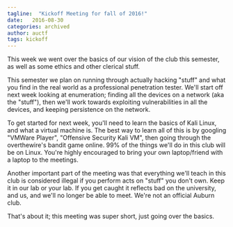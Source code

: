 ```yaml
---
tagline:  "Kickoff Meeting for fall of 2016!"
date:   2016-08-30
categories: archived
author: auctf
tags: kickoff
---
```


This week we went over the basics of our vision of the club this semester, as well as some ethics and other clerical stuff.  

This semester we plan on running through actually hacking "stuff" and what you find in the real world as a professional penetration tester. We'll start off next week looking at enumeration; finding all the devices on a network (aka the "stuff"), then we'll work towards exploiting vulnerabilities in all the devices, and keeping persistence on the network.  

To get started for next week, you'll need to learn the basics of Kali Linux, and what a virtual machine is.
The best way to learn all of this is by googling "VMWare Player", "Offensive Security Kali VM", then going through the overthewire's bandit game online. 99% of the things we'll do in this club will be on Linux. You're highly encouraged to bring your own laptop/friend with a laptop to the meetings.  

Another important part of the meeting was that everything we'll teach in this club is considered illegal if you perform acts on "stuff" you don't own. Keep it in our lab or your lab. If you get caught it reflects bad on the university, and us, and we'll no longer be able to meet. We're not an official Auburn club.  

That's about it; this meeting was super short, just going over the basics.  
